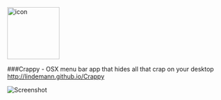 <img src="http://lindemann.github.io/Crappy/images/icon.png" alt="icon" width="120" align="middle">

###Crappy - OSX menu bar app that hides all that crap on your desktop
http://lindemann.github.io/Crappy

![Screenshot](http://lindemann.github.io/Crappy/images/screenshot.png)
